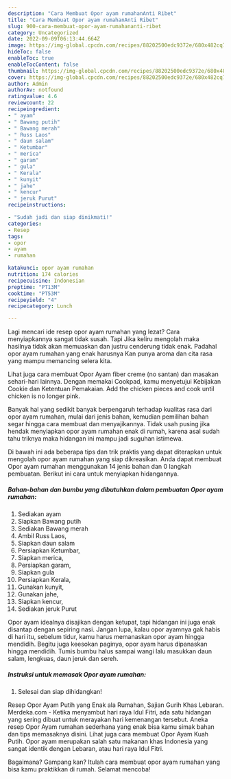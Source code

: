 ```yaml
---
description: "Cara Membuat Opor ayam rumahanAnti Ribet"
title: "Cara Membuat Opor ayam rumahanAnti Ribet"
slug: 900-cara-membuat-opor-ayam-rumahananti-ribet
category: Uncategorized
date: 2022-09-09T06:13:44.664Z
image: https://img-global.cpcdn.com/recipes/88202500edc9372e/680x482cq70/opor-ayam-rumahan-foto-resep-utama.jpg
hideToc: false
enableToc: true
enableTocContent: false
thumbnail: https://img-global.cpcdn.com/recipes/88202500edc9372e/680x482cq70/opor-ayam-rumahan-foto-resep-utama.jpg
cover: https://img-global.cpcdn.com/recipes/88202500edc9372e/680x482cq70/opor-ayam-rumahan-foto-resep-utama.jpg
author: Admin
authorAv: notfound
ratingvalue: 4.6
reviewcount: 22
recipeingredient:
- " ayam"
- " Bawang putih"
- " Bawang merah"
- " Russ Laos"
- " daun salam"
- " Ketumbar"
- " merica"
- " garam"
- " gula"
- " Kerala"
- " kunyit"
- " jahe"
- " kencur"
- " jeruk Purut"
recipeinstructions:

- "Sudah jadi dan siap dinikmati!"
categories:
- Resep
tags:
- opor
- ayam
- rumahan

katakunci: opor ayam rumahan 
nutrition: 174 calories
recipecuisine: Indonesian
preptime: "PT13M"
cooktime: "PT53M"
recipeyield: "4"
recipecategory: Lunch

---
```



Lagi mencari ide resep opor ayam rumahan yang lezat? Cara menyiapkannya sangat tidak susah. Tapi Jika keliru mengolah maka hasilnya tidak akan memuaskan dan justru cenderung tidak enak. Padahal opor ayam rumahan yang enak harusnya Kan punya aroma dan cita rasa yang mampu memancing selera kita.


Lihat juga cara membuat Opor Ayam fiber creme (no santan) dan masakan sehari-hari lainnya. Dengan memakai Cookpad, kamu menyetujui Kebijakan Cookie dan Ketentuan Pemakaian. Add the chicken pieces and cook until chicken is no longer pink.

Banyak hal yang sedikit banyak berpengaruh terhadap kualitas rasa dari opor ayam rumahan, mulai dari jenis bahan, kemudian pemilihan bahan segar hingga cara membuat dan menyajikannya. Tidak usah pusing jika hendak menyiapkan opor ayam rumahan enak di rumah, karena asal sudah tahu triknya maka hidangan ini mampu jadi suguhan istimewa.


Di bawah ini ada beberapa tips dan trik praktis yang dapat diterapkan untuk mengolah opor ayam rumahan yang siap dikreasikan. Anda dapat membuat Opor ayam rumahan menggunakan 14 jenis bahan dan 0 langkah pembuatan. Berikut ini cara untuk menyiapkan hidangannya.

<!--inarticleads1-->

##### Bahan-bahan dan bumbu yang dibutuhkan dalam pembuatan Opor ayam rumahan:

1. Sediakan  ayam
1. Siapkan  Bawang putih
1. Sediakan  Bawang merah
1. Ambil  Russ Laos,
1. Siapkan  daun salam
1. Persiapkan  Ketumbar,
1. Siapkan  merica,
1. Persiapkan  garam,
1. Siapkan  gula
1. Persiapkan  Kerala,
1. Gunakan  kunyit,
1. Gunakan  jahe,
1. Siapkan  kencur,
1. Sediakan  jeruk Purut


Opor ayam idealnya disajikan dengan ketupat, tapi hidangan ini juga enak disantap dengan sepiring nasi. Jangan lupa, kalau opor ayamnya gak habis di hari itu, sebelum tidur, kamu harus memanaskan opor ayam hingga mendidih. Begitu juga keesokan paginya, opor ayam harus dipanaskan hingga mendidih. Tumis bumbu halus sampai wangi lalu masukkan daun salam, lengkuas, daun jeruk dan sereh. 

<!--inarticleads2-->

##### Instruksi untuk memasak Opor ayam rumahan:


1. Selesai dan siap dihidangkan!

Resep Opor Ayam Putih yang Enak ala Rumahan, Sajian Gurih Khas Lebaran. Merdeka.com - Ketika menyambut hari raya Idul Fitri, ada satu hidangan yang sering dibuat untuk merayakan hari kemenangan tersebut. Aneka resep Opor Ayam rumahan sederhana yang enak bisa kamu simak bahan dan tips memasaknya disini. Lihat juga cara membuat Opor Ayam Kuah Putih. Opor ayam merupakan salah satu makanan khas Indonesia yang sangat identik dengan Lebaran, atau hari raya Idul Fitri. 

Bagaimana? Gampang kan? Itulah cara membuat opor ayam rumahan yang bisa kamu praktikkan di rumah. Selamat mencoba!
